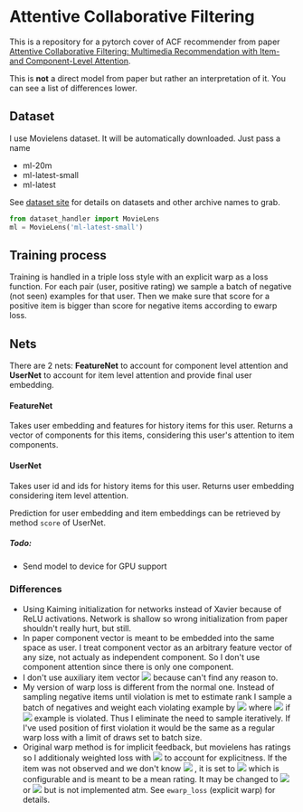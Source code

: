 # Attentive Collaborative Filtering

This is a repository for a pytorch cover of ACF recommender from paper [Attentive Collaborative Filtering: Multimedia Recommendation with Item- and Component-Level Attention](https://www.comp.nus.edu.sg/~xiangnan/papers/sigir17-AttentiveCF.pdf).

This is **not** a direct model from paper but rather an interpretation of it. You can see a list of differences lower.

## Dataset
I use Movielens dataset. It will be automatically downloaded. Just pass a name

- ml-20m
- ml-latest-small
- ml-latest

See [dataset site](https://grouplens.org/datasets/movielens/) for details on datasets and other archive names to grab.
```python
from dataset_handler import MovieLens
ml = MovieLens('ml-latest-small')
```

## Training process
Training is handled in a triple loss style with an explicit warp as a loss function.
For each pair (user, positive rating) we sample a batch of negative (not seen) examples for that user.
Then we make sure that score for a positive item is bigger than score for negative items according to ewarp loss.

## Nets
There are 2 nets: **FeatureNet** to account for component level attention and 
**UserNet** to account for item level attention and provide final user embedding.

#### FeatureNet
Takes user embedding and features for history items for this user. 
Returns a vector of components for this items, 
considering this user's attention to item components.

#### UserNet
Takes user id and ids for history items for this user.
Returns user embedding considering item level attention.

Prediction for user embedding and item embeddings can be retrieved by method `score` of UserNet.


##### Todo: 

- Send model to device for GPU support



### Differences

- Using Kaiming initialization for networks instead of Xavier because of ReLU activations. Network is shallow so wrong initialization from paper shouldn't really hurt, but still.
- In paper component vector is meant to be embedded into the same space as user. I treat component vector as an arbitrary feature vector of any size, not actualy as independent component. So I don't use component attention since there is only one component.
- I don't use auxiliary item vector <img src="https://render.githubusercontent.com/render/math?math=p"> because can't find any reason to.
- My version of warp loss is different from the normal one. Instead of sampling negative items until violation is met to estimate rank I sample a batch of negatives and weight each violating example by <img src="https://render.githubusercontent.com/render/math?math=w=ln(\sum_i^{|batch|} v_i %2B 1)%2B1"> where <img src="https://render.githubusercontent.com/render/math?math=v_i=1"> if <img src="https://render.githubusercontent.com/render/math?math=i\text{-th}"> example is violated. Thus I eliminate the need to sample iteratively. If I've used position of first violation it would be the same as a regular warp loss with a limit of draws set to batch size.
- Original warp method is for implicit feedback, but movielens has ratings so I additionaly weighted loss with <img src="https://render.githubusercontent.com/render/math?math=w = \frac{r_{positive} %2B (r_{max} - r_{negative})}{r_{max}}"> to account for explicitness. If the item was not observed and we don't know <img src="https://render.githubusercontent.com/render/math?math=r_{negative}"> , it is set to <img src="https://render.githubusercontent.com/render/math?math=r_{unknown}"> which is configurable and is meant to be a mean rating. It may be changed to <img src="https://render.githubusercontent.com/render/math?math=\bar{r}_{items}"> or <img src="https://render.githubusercontent.com/render/math?math=\bar{r}_{user}"> but is not implemented atm. See `ewarp_loss` (explicit warp) for details. 




